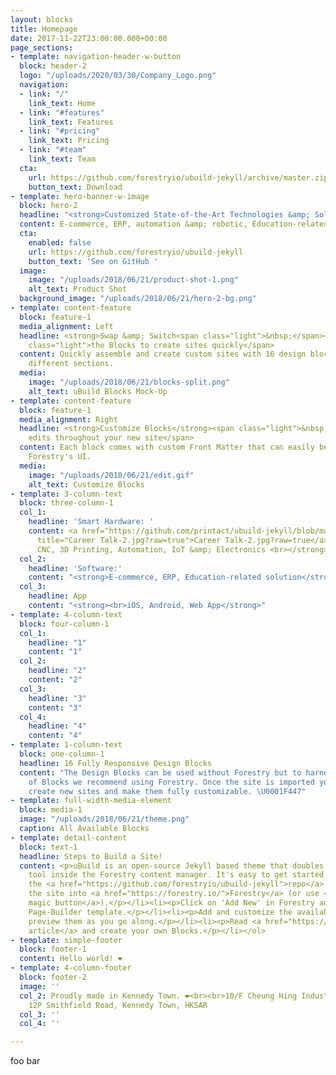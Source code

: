 ```yaml
---
layout: blocks
title: Homepage
date: 2017-11-22T23:00:00.000+00:00
page_sections:
- template: navigation-header-w-button
  block: header-2
  logo: "/uploads/2020/03/30/Company_Logo.png"
  navigation:
  - link: "/"
    link_text: Home
  - link: "#features"
    link_text: Features
  - link: "#pricing"
    link_text: Pricing
  - link: "#team"
    link_text: Team
  cta:
    url: https://github.com/forestryio/ubuild-jekyll/archive/master.zip
    button_text: Download
- template: hero-banner-w-image
  block: hero-2
  headline: "<strong>Customized State-of-the-Art Technologies &amp; Solution:</strong>"
  content: E-commerce, ERP, automation &amp; robotic, Education-related solution
  cta:
    enabled: false
    url: https://github.com/forestryio/ubuild-jekyll
    button_text: 'See on GitHub '
  image:
    image: "/uploads/2018/06/21/product-shot-1.png"
    alt_text: Product Shot
  background_image: "/uploads/2018/06/21/hero-2-bg.png"
- template: content-feature
  block: feature-1
  media_alignment: Left
  headline: <strong>Swap &amp; Switch<span class="light">&nbsp;</span></strong><span
    class="light">the Blocks to create sites quickly</span>
  content: Quickly assemble and create custom sites with 16 design blocks for seven
    different sections.
  media:
    image: "/uploads/2018/06/21/blocks-split.png"
    alt_text: uBuild Blocks Mock-Up
- template: content-feature
  block: feature-1
  media_alignment: Right
  headline: <strong>Customize Blocks</strong><span class="light">&nbsp;to make quick
    edits throughout your new site</span>
  content: Each block comes with custom Front Matter that can easily be edited in
    Forestry's UI.
  media:
    image: "/uploads/2018/06/21/edit.gif"
    alt_text: Customize Blocks
- template: 3-column-text
  block: three-column-1
  col_1:
    headline: 'Smart Hardware: '
    content: <a href="https://github.com/printact/ubuild-jekyll/blob/master/uploads/2020/03/30/Career%20Talk-2.jpg?raw=true"
      title="Career Talk-2.jpg?raw=true">Career Talk-2.jpg?raw=true</a><br><strong>Robotics,
      CNC, 3D Printing, Automation, IoT &amp; Electronics <br></strong>
  col_2:
    headline: 'Software:'
    content: "<strong>E-commerce, ERP, Education-related solution</strong>"
  col_3:
    headline: App
    content: "<strong><br>iOS, Android, Web App</strong>"
- template: 4-column-text
  block: four-column-1
  col_1:
    headline: "1"
    content: "1"
  col_2:
    headline: "2"
    content: "2"
  col_3:
    headline: "3"
    content: "3"
  col_4:
    headline: "4"
    content: "4"
- template: 1-column-text
  block: one-column-1
  headline: 16 Fully Responsive Design Blocks
  content: "The Design Blocks can be used without Forestry but to harness the power
    of Blocks we recommend using Forestry. Once the site is imported you can immediately
    create new sites and make them fully customizable. \U0001F447"
- template: full-width-media-element
  block: media-1
  image: "/uploads/2018/06/21/theme.png"
  caption: All Available Blocks
- template: detail-content
  block: text-1
  headline: Steps to Build a Site!
  content: <p>uBuild is an open-source Jekyll based theme that doubles as a builder
    tool inside the Forestry content manager. It's easy to get started!</p><ol><li><p>Fork
    the <a href="https://github.com/forestryio/ubuild-jekyll">repo</a> and import
    the site into <a href="https://forestry.io/">Forestry</a> (or use <a href="https://forestry.io/blog/ubuild-a-new-theme-for-static-sites-using-blocks#even-quicker-start">our
    magic button</a>).</p></li><li><p>Click on 'Add New' in Forestry and select the
    Page-Builder template.</p></li><li><p>Add and customize the available Blocks and
    preview them as you go along.</p></li><li><p>Read <a href="https://forestry.io/blog/ubuild-a-new-theme-for-static-sites-using-blocks/">our
    article</a> and create your own Blocks.</p></li></ol>
- template: simple-footer
  block: footer-1
  content: Hello world! ❤︎
- template: 4-column-footer
  block: footer-2
  image: ''
  col_2: Proudly made in Kennedy Town. ❤︎<br><br>10/F Cheung Hing Industrial Building,
    12P Smithfield Road, Kennedy Town, HKSAR
  col_3: ''
  col_4: ''

---
```

foo bar